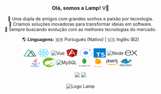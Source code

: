 <div align="center">
  
### Olá, somos a **Lamp**! 💡🚀  

🔹 Uma dupla de amigos com grandes sonhos e paixão por tecnologia.  
🔹 Criamos soluções inovadoras para transformar ideias em software.  
🔹 Sempre buscando evolução com as melhores tecnologias do mercado.

🌎 **Linguagens:** 🇧🇷 Português (Nativo) | 🇺🇸 Inglês (B2)  

</div>

<div align="center">
  <img align="center" alt="Nuxt Js" height="30" width="40" src="https://raw.githubusercontent.com/devicons/devicon/master/icons/nuxtjs/nuxtjs-original.svg" />
  <img align="center" alt="React Js" height="30" width="40" src="https://raw.githubusercontent.com/devicons/devicon/master/icons/react/react-original.svg" />
  <img align="center" alt="Vue" height="30" width="40" src="https://cdn.jsdelivr.net/gh/devicons/devicon/icons/vuejs/vuejs-original-wordmark.svg" />
  <img align="center" alt="Angular" height="30" width="40" src="https://raw.githubusercontent.com/devicons/devicon/master/icons/angularjs/angularjs-original.svg" />
  <img align="center" alt="Ionic" height="30" width="40" src="https://raw.githubusercontent.com/devicons/devicon/master/icons/ionic/ionic-original.svg" />
  <img align="center" alt="TypeScript" height="30" width="40" src="https://raw.githubusercontent.com/devicons/devicon/master/icons/typescript/typescript-original.svg" />
  <img align="center" alt="Node" height="30" width="40" src="https://cdn.jsdelivr.net/gh/devicons/devicon/icons/nodejs/nodejs-original-wordmark.svg" />
  <img align="center" alt="Express" height="30" width="40" src="https://raw.githubusercontent.com/devicons/devicon/master/icons/express/express-original.svg" />
  <br>
  <img align="center" alt="Java" height="30" width="40" src="https://raw.githubusercontent.com/devicons/devicon/master/icons/java/java-original.svg" />
  <img align="center" alt="Spring Boot" height="30" width="40" src="https://raw.githubusercontent.com/devicons/devicon/master/icons/spring/spring-original.svg" />
  <img align="center" alt="MySQL" height="30" width="40" src="https://cdn.jsdelivr.net/gh/devicons/devicon/icons/mysql/mysql-original-wordmark.svg" />
  <img align="center" alt="MongoDB" height="30" width="40" src="https://raw.githubusercontent.com/devicons/devicon/master/icons/mongodb/mongodb-original-wordmark.svg" />
  <img align="center" alt="Firebase" height="30" width="40" src="https://raw.githubusercontent.com/devicons/devicon/master/icons/firebase/firebase-plain-wordmark.svg" />
  <img align="center" alt="AWS" height="30" width="40" src="https://raw.githubusercontent.com/devicons/devicon/master/icons/amazonwebservices/amazonwebservices-original-wordmark.svg" />
  <img align="center" alt="Docker" height="30" width="40" src="https://raw.githubusercontent.com/devicons/devicon/master/icons/docker/docker-original-wordmark.svg" />
</div>

<div align="center"> <br>
  <a href="mailto:ifuselamp@gmail.com"><img src="https://img.shields.io/badge/-Gmail-%23333?style=for-the-badge&logo=gmail&logoColor=white" target="_blank"></a>
  <a href="https://www.instagram.com/ifuselamp" target="_blank"><img src="https://img.shields.io/badge/-Instagram-%23E4405F?style=for-the-badge&logo=instagram&logoColor=white" target="_blank"></a> 
</div>

<br>

<div align="center">
  <img src="https://i.imgur.com/clhFFdY_d.webp?maxwidth=760&fidelity=grand" alt="Logo Lamp" width="350">
</div>

<br>

